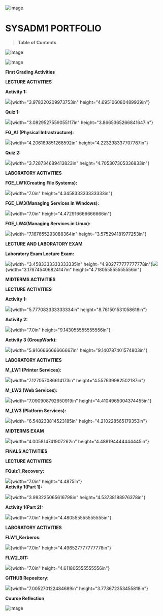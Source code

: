 ![image](https://github.com/user-attachments/assets/f31daf02-6472-4095-a489-143ec2c5946c)


# SYSADM1 PORTFOLIO

> **Table of Contents**

![image](https://github.com/user-attachments/assets/4c62fc5f-47f4-4393-aa98-85c7fb594f89)

![image](https://github.com/user-attachments/assets/0473f561-4ed6-4eee-be8e-fe13a8abc57d)

**First Grading Activities**

**LECTURE ACTIVITIES**

**Activity 1:**

![](vertopal_3d54bc3d455f43fcaa2116b0c0004b21/media/image2.jpg){width="3.978320209973753in"
height="4.695106080489939in"}

**Quiz 1:**

![](vertopal_3d54bc3d455f43fcaa2116b0c0004b21/media/image3.jpeg){width="3.0829527559055117in"
height="3.8665365266841647in"}

**FG_A1 (Physical Infrastructure):**

![](vertopal_3d54bc3d455f43fcaa2116b0c0004b21/media/image4.png){width="4.206189851268592in"
height="4.223298337707787in"}

**Quiz 2:**

![](vertopal_3d54bc3d455f43fcaa2116b0c0004b21/media/image5.jpg){width="3.728734689413823in"
height="4.705307305336833in"}

**LABORATORY ACTIVITIES**

**FGE_LW1(Creating File Systems):**

![](vertopal_3d54bc3d455f43fcaa2116b0c0004b21/media/image6.png){width="7.0in"
height="4.345833333333333in"}

**FGE_LW3(Managing Services in Windows):**

![](vertopal_3d54bc3d455f43fcaa2116b0c0004b21/media/image7.png){width="7.0in"
height="4.472916666666666in"}

**FGE_LW4(Managing Services in Linux):**

![](vertopal_3d54bc3d455f43fcaa2116b0c0004b21/media/image8.png){width="7.167655293088364in"
height="3.575294181977253in"}

**LECTURE AND LABORATORY EXAM**

**Laboratory Exam Lecture Exam:**

![](vertopal_3d54bc3d455f43fcaa2116b0c0004b21/media/image9.jpg){width="3.4583333333333335in"
height="4.902777777777778in"}![](vertopal_3d54bc3d455f43fcaa2116b0c0004b21/media/image10.jpg){width="3.176745406824147in"
height="4.718055555555556in"}

**MIDTERMS ACTIVITIES**

**LECTURE ACTIVITIES**

**Activity 1:**

![](vertopal_3d54bc3d455f43fcaa2116b0c0004b21/media/image11.jpg){width="5.777083333333334in"
height="8.761501531058618in"}

**Activity 2:**

![](vertopal_3d54bc3d455f43fcaa2116b0c0004b21/media/image12.jpg){width="7.0in"
height="9.143055555555556in"}

**Activity 3 (GroupWork):**

![](vertopal_3d54bc3d455f43fcaa2116b0c0004b21/media/image13.png){width="5.916666666666667in"
height="9.140787401574803in"}

**LABORATORY ACTIVITIES**

**M_LW1 (Printer Services):**

![](vertopal_3d54bc3d455f43fcaa2116b0c0004b21/media/image14.png){width="7.127057086614173in"
height="4.557639982502187in"}

**M_LW2 (Web Services):**

![](vertopal_3d54bc3d455f43fcaa2116b0c0004b21/media/image15.png){width="7.090908792650919in"
height="4.4104965004374455in"}

**M_LW3 (Platform Services):**

![](vertopal_3d54bc3d455f43fcaa2116b0c0004b21/media/image16.png){width="6.548233814523185in"
height="4.210228565179353in"}

**MIDTERMS EXAM**

![](vertopal_3d54bc3d455f43fcaa2116b0c0004b21/media/image17.jpg){width="4.005814741907262in"
height="4.488194444444445in"}

**FINALS ACTIVITIES**

**LECTURE ACTIVITIES**

**FQuiz1_Recovery:**

![](vertopal_3d54bc3d455f43fcaa2116b0c0004b21/media/image18.png){width="7.0in"
height="4.4875in"}**\
Activity 1(Part 1):**

![](vertopal_3d54bc3d455f43fcaa2116b0c0004b21/media/image19.png){width="3.983225065616798in"
height="4.53738188976378in"}

**Activity 1(Part 2):**

![](vertopal_3d54bc3d455f43fcaa2116b0c0004b21/media/image20.png){width="7.0in"
height="4.480555555555555in"}

**LABORATORY ACTIVITIES**

**FLW1_Kerberos:**

![](vertopal_3d54bc3d455f43fcaa2116b0c0004b21/media/image21.png){width="7.0in"
height="4.496527777777778in"}

**FLW2_GIT:**

![](vertopal_3d54bc3d455f43fcaa2116b0c0004b21/media/image22.png){width="7.0in"
height="4.611805555555556in"}

**GITHUB Repository:**

![](vertopal_3d54bc3d455f43fcaa2116b0c0004b21/media/image23.png){width="7.005270122484689in"
height="3.773672353455818in"}

**Course Reflection**

![image](https://github.com/user-attachments/assets/03dda9ec-a98e-44c9-b055-14dba42e80d4)
